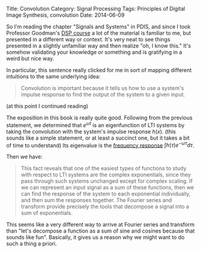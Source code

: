 Title: Convolution
Category: Signal Processing
Tags: Principles of Digital Image Synthesis, convolution
Date: 2014-06-09

So I'm reading the chapter "Signals and Systems" in PDIS, and since I took Professor Goodman's [DSP course](http://www.math.rutgers.edu/courses/357/index.html?arch=Spring_2014) a lot of the material is familiar to me, but presented in a different way or context. It's very neat to see things presented in a slightly unfamiliar way and then realize "oh, I know this." It's somehow validating your knowledge or something and is gratifying in a weird but nice way.

In particular, this sentence really clicked for me in sort of mapping different intuitions to the same underlying idea:
> Convolution is important because it tells us how to use a system's impulse response to find the output of the system to a given input.

(at this point I continued reading)

The exposition in this book is really quite good. Following from the previous statement, we determined that $e^{\omega t}$ is an eigenfunction of LTI systems by taking the convolution with the system's impulse response $h(x)$. (this sounds like a simple statement, or at least a succinct one, but it takes a bit of time to understand) Its eigenvalue is the [frequency response](http://en.wikipedia.org/wiki/Frequency_response) $\int h(\tau)e^{-\omega\tau}d\tau$. 

Then we have:
> This fact reveals that one of the easiest types of functions to study with respect to LTI systems are the complex exponentials, since they pass through such systems unchanged except for complex scaling. If we can represent an input signal as a sum of these functions, then we can find the response of the system to each exponential individually, and then sum the responses together. The Fourier series and transform provide precisely the tools that decompose a signal into a sum of exponentials.

This seems like a very different way to arrive at Fourier series and transform than "let's decompose a function as a sum of sine and cosines because that sounds like fun". Basically, it gives us a reason why we might want to do such a thing a priori.
